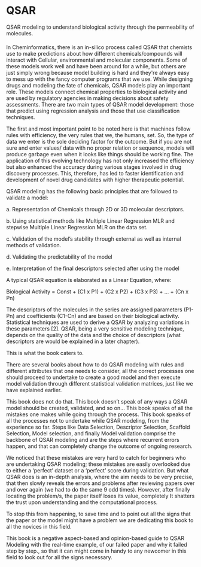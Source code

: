 # QSAR
QSAR modeling to understand biological activity through the permeability of molecules.

####
In Cheminformatics, there is an in-silico process called QSAR that chemists use to make predictions about how different chemicals/compounds will interact with Cellular, environmental and molecular components. Some of these models work well and have been around for a while, but others are just simply wrong because model building is hard and they're always easy to mess up with the fancy computer programs that we use. While designing drugs and modeling the fate of chemicals, QSAR models play an important role. These models connect chemical properties to biological activity and are used by regulatory agencies in making decisions about safety assessments. There are two main types of QSAR model development: those that predict using regression analysis and those that use classification techniques.

The first and most important point to be noted here is that machines follow rules with efficiency, the very rules that we, the humans, set. So, the type of data we enter is the sole deciding factor for the outcome. But if you are not sure and enter values/ data with no proper relation or sequence, models will produce garbage even when it looks like things should be working fine. The application of this evolving technology has not only increased the efficiency but also enhanced the accuracy during various stages involved in drug discovery processes. This, therefore, has led to faster identification and development of novel drug candidates with higher therapeutic potential.

QSAR modeling has the following basic principles that are followed to validate a model:

a. Representation of Chemicals through 2D or 3D molecular descriptors.

b. Using statistical methods like Multiple Linear Regression MLR and stepwise Multiple Linear Regression MLR on the data set.

c. Validation of the model’s stability through external as well as internal methods of validation.

d. Validating the predictability of the model

e. Interpretation of the final descriptors selected after using the model

A typical QSAR equation is elaborated as a Linear Equation, where:

Biological Activity = Const + (C1 x P1) + (C2 x P2) + (C3 x P3) + ... + (Cn x Pn)

The descriptors of the molecules in the series are assigned parameters (P1-Pn) and coefficients (C1-Cn) and are based on their biological activity. Statistical techniques are used to derive a QSAR by analyzing variations in these parameters [2]. QSAR, being a very sensitive modeling technique, depends on the quality of the data and the choice of descriptors (what descriptors are would be explained in a later chapter).

This is what the book caters to.

There are several books about how to do QSAR modeling with rules and different attributes that one needs to consider, all the correct processes one should proceed to undertake to create a good model and then execute model validation through different statistical validation matrices, just like we have explained earlier.

This book does not do that. This book doesn’t speak of any ways a QSAR model should be created, validated, and so on… This book speaks of all the mistakes one makes while going through the process. This book speaks of all the processes not to undertake while QSAR modeling, from the experience so far. Steps like Data Selection, Descriptor Selection, Scaffold Selection, Model selection, and finally Model validation comprise the backbone of QSAR modeling and are the steps where recurrent errors happen, and that can completely change the outcome of ongoing research.

We noticed that these mistakes are very hard to catch for beginners who are undertaking QSAR modeling; these mistakes are easily overlooked due to either a ‘perfect’ dataset or a ‘perfect’ score during validation. But what QSAR does is an in-depth analysis, where the aim needs to be very precise, that then slowly reveals the errors and problems after reviewing papers over and over again (we had to do the same 9 odd times). However, after finally locating the problem/s, the paper itself loses its value, completely It shatters the trust upon understanding and the computational process.

To stop this from happening, to save time and to point out all the signs that the paper or the model might have a problem we are dedicating this book to all the novices in this field.

This book is a negative aspect-based and opinion-based guide to QSAR Modeling with the real-time example, of our failed paper and why it failed step by step., so that it can might come in handy to any newcomer in this field to look out for all the signs necessary.
